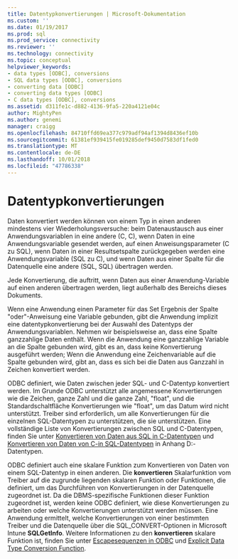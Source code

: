 ```yaml
---
title: Datentypkonvertierungen | Microsoft-Dokumentation
ms.custom: ''
ms.date: 01/19/2017
ms.prod: sql
ms.prod_service: connectivity
ms.reviewer: ''
ms.technology: connectivity
ms.topic: conceptual
helpviewer_keywords:
- data types [ODBC], conversions
- SQL data types [ODBC], conversions
- converting data [ODBC]
- converting data types [ODBC]
- C data types [ODBC], conversions
ms.assetid: d311fe1c-d882-4136-9fa5-220a4121e04c
author: MightyPen
ms.author: genemi
manager: craigg
ms.openlocfilehash: 84710ffd69ea377c979adf94af1394d8436ef10b
ms.sourcegitcommit: 61381ef939415fe019285def9450d7583df1fed0
ms.translationtype: MT
ms.contentlocale: de-DE
ms.lasthandoff: 10/01/2018
ms.locfileid: "47786338"
---
```

# <a name="data-type-conversions"></a>Datentypkonvertierungen
Daten konvertiert werden können von einem Typ in einen anderen mindestens vier Wiederholungsversuche: beim Datenaustausch aus einer Anwendungsvariablen in eine andere (C, C), wenn Daten in eine Anwendungsvariable gesendet werden, auf einen Anweisungsparameter (C zu SQL), wenn Daten in einer Resultsetspalte zurückgegeben werden eine Anwendungsvariable (SQL zu C), und wenn Daten aus einer Spalte für die Datenquelle eine andere (SQL, SQL) übertragen werden.  
  
 Jede Konvertierung, die auftritt, wenn Daten aus einer Anwendung-Variable auf einen anderen übertragen werden, liegt außerhalb des Bereichs dieses Dokuments.  
  
 Wenn eine Anwendung einen Parameter für das Set Ergebnis der Spalte "oder"-Anweisung eine Variable gebunden, gibt die Anwendung implizit eine datentypkonvertierung bei der Auswahl des Datentyps der Anwendungsvariablen. Nehmen wir beispielsweise an, dass eine Spalte ganzzahlige Daten enthält. Wenn die Anwendung eine ganzzahlige Variable an die Spalte gebunden wird, gibt es an, dass keine Konvertierung ausgeführt werden; Wenn die Anwendung eine Zeichenvariable auf die Spalte gebunden wird, gibt an, dass es sich bei die Daten aus Ganzzahl in Zeichen konvertiert werden.  
  
 ODBC definiert, wie Daten zwischen jeder SQL- und C-Datentyp konvertiert werden. Im Grunde ODBC unterstützt alle angemessene Konvertierungen wie die Zeichen, ganze Zahl und die ganze Zahl, "float", und die Standardschaltfläche Konvertierungen wie "float", um das Datum wird nicht unterstützt. Treiber sind erforderlich, um alle Konvertierungen für die einzelnen SQL-Datentypen zu unterstützen, die sie unterstützen. Eine vollständige Liste von Konvertierungen zwischen SQL und C-Datentypen, finden Sie unter [Konvertieren von Daten aus SQL in C-Datentypen](../../../odbc/reference/appendixes/converting-data-from-sql-to-c-data-types.md) und [Konvertieren von Daten von C-in SQL-Datentypen](../../../odbc/reference/appendixes/converting-data-from-c-to-sql-data-types.md) in Anhang D:-Datentypen.  
  
 ODBC definiert auch eine skalare Funktion zum Konvertieren von Daten von einem SQL-Datentyp in einen anderen. Die **konvertieren** Skalarfunktion vom Treiber auf die zugrunde liegenden skalaren Funktion oder Funktionen, die definiert, um das Durchführen von Konvertierungen in der Datenquelle zugeordnet ist. Da die DBMS-spezifische Funktionen dieser Funktion zugeordnet ist, werden keine ODBC definiert, wie diese Konvertierungen zu arbeiten oder welche Konvertierungen unterstützt werden müssen. Eine Anwendung ermittelt, welche Konvertierungen von einer bestimmten Treiber und die Datenquelle über die SQL_CONVERT-Optionen in Microsoft Intune **SQLGetInfo**. Weitere Informationen zu den **konvertieren** skalare Funktion ist, finden Sie unter [Escapesequenzen in ODBC](../../../odbc/reference/develop-app/escape-sequences-in-odbc.md) und [Explicit Data Type Conversion Function](../../../odbc/reference/appendixes/explicit-data-type-conversion-function.md).
